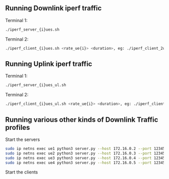 ## Running Downlink iperf traffic

Terminal 1:  
```bash
./iperf_server_{i}ues.sh
```
Terminal 2:  
```bash
./iperf_client_{i}ues.sh <rate_ue{i}> <duration>, eg: ./iperf_client_2ues.sh 10M 10M 1000
```

## Running Uplink iperf traffic
Terminal 1:  
```bash
./iperf_server_{i}ues_ul.sh
```
Terminal 2:  
```bash
./iperf_client_{i}ues_ul.sh <rate_ue{i}> <duration>, eg: ./iperf_client_2ues.sh 10M 10M 1000
```


## Running various other kinds of Downlink Traffic profiles
Start the servers
```bash
sudo ip netns exec ue1 python3 server.py --host 172.16.0.2 --port 12345
sudo ip netns exec ue2 python3 server.py --host 172.16.0.3 --port 12345
sudo ip netns exec ue3 python3 server.py --host 172.16.0.4 --port 12345
sudo ip netns exec ue4 python3 server.py --host 172.16.0.5 --port 12345
```
Start the clients
```bash
